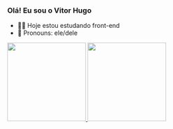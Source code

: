 ### Olá! Eu sou o Vitor Hugo

- 🐱‍💻 Hoje estou estudando front-end
- 🙂 Pronouns: ele/dele

<div> 
  <a href="https://github.com/VitinBF/github-readme-stats">
  <img height="180cm" src="https://github-readme-stats.vercel.app/api/top-langs/?username=VitinBF&layout=compact"/>
   <a href="https://github.com/VitinBF/convoychat">
   <img height="180cm" src="https://github-readme-stats.vercel.app/api/pin/?username=VitinBF&repo=convoychat"/>
</div>
